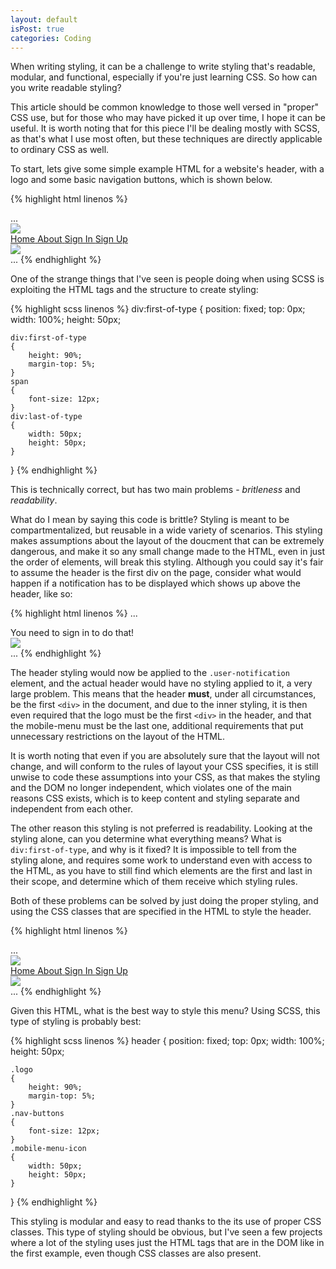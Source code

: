 ```yaml
---
layout: default
isPost: true
categories: Coding
---
```


When writing styling, it can be a challenge to write styling that's readable, modular, 
and functional, especially if you're just learning CSS. So how can you write readable styling?

This article should be common knowledge to those well versed in "proper"
CSS use, but for those who may have picked it up over time, I hope it can be useful. 
It is worth noting that for this piece I'll be dealing mostly with SCSS, as that's 
what I use most often, but these techniques are directly applicable to ordinary CSS as well.

To start, lets give some simple example HTML for a website's header, with a logo
and some basic navigation buttons, which is shown below.

{% highlight html linenos %}
<html>
<head>...</head>
<body>
  <div>
    <div><img src="logo.png"></div>
    <!-- Navigation Menu -->
    <a href="/">
        <span>Home</span>
    </a>
    <a href="/about">
        <span>About</span>
    </a>
    <a href="/sign-in">
        <span>Sign In </span>
    </a>
    <a href="/sign-up">
        <span>Sign Up</span>
    </a>
    <div><img src="menu.png"></div>
  </div>
...
{% endhighlight %}

One of the strange things that I've seen is people doing when using SCSS is
exploiting the HTML tags and the structure to create styling:

{% highlight scss linenos %}
div:first-of-type
{
    position: fixed;
    top: 0px;
    width: 100%;
    height: 50px;

    div:first-of-type
    {
        height: 90%;
        margin-top: 5%;
    }
    span
    {
        font-size: 12px;
    }
    div:last-of-type
    {
        width: 50px;
        height: 50px;
    }
}
{% endhighlight %}

This is technically correct, but has two main problems - *britleness* and *readability*.

What do I mean by saying this code is brittle? Styling is meant to be compartmentalized,
but reusable in a wide variety of scenarios. This styling makes assumptions about the 
layout of the doucment that can be extremely dangerous, and make it so any small change
made to the HTML, even in just the order of elements, will break this styling. Although
you could say it's fair to assume the header is the first div on the page, consider what
would happen if a notification has to be displayed which shows up above the header, like
so:

{% highlight html linenos %}
...
  <div class="user-notification">You need to sign in to do that!</div>
  <div class="header">
    <div class="logo"><img src="logo.png"></div>
...
{% endhighlight %}

The header styling would now be applied to the `.user-notification` element, and the actual
header would have no styling applied to it, a very large problem. This means that the header
**must**, under all circumstances, be the first `<div>` in the document, and due to the inner
styling, it is then even required that the logo must be the first `<div>` in the header, and
that the mobile-menu must be the last one, additional requirements that put unnecessary
restrictions on the layout of the HTML.

It is worth noting that even if you are absolutely sure that the layout will not change, and
will conform to the rules of layout your CSS specifies, it is still unwise to code these 
assumptions into your CSS, as that makes the styling and the DOM no longer independent, which
violates one of the main reasons CSS exists, which is to keep content and styling separate
and independent from each other.

The other reason this styling is not preferred is readability. Looking at the styling alone,
can you determine what everything means? What is `div:first-of-type`, and why is it fixed?
It is impossible to tell from the styling alone, and requires some work to understand even
with access to the HTML, as you have to still find which elements are the first and last in
their scope, and determine which of them receive which styling rules.

Both of these problems can be solved by just doing the proper styling, and using the CSS
classes that are specified in the HTML to style the header.

{% highlight html linenos %}
<html>
<head>...</head>
<body>
  <div class="header">
    <div class="logo"><img src="logo.png"></div>
    <!-- Navigation Menu -->
    <a href="/">
        <span class="nav-buttons">Home</span>
    </a>
    <a href="/about">
        <span class="nav-buttons">About</span>
    </a>
    <a href="/sign-in">
        <span class="nav-buttons">Sign In </span>
    </a>
    <a href="/sign-up">
        <span class="nav-buttons">Sign Up</span>
    </a>
    <div class="mobile-menu-icon"><img src="menu.png"></div>
  </div>
...
{% endhighlight %}

Given this HTML, what is the best way to style this menu? Using SCSS, this
type of styling is probably best:

{% highlight scss linenos %}
header
{
    position: fixed;
    top: 0px;
    width: 100%;
    height: 50px;

    .logo
    {
        height: 90%;
        margin-top: 5%;
    }
    .nav-buttons
    {
        font-size: 12px;
    }
    .mobile-menu-icon
    {
        width: 50px;
        height: 50px;
    }
}
{% endhighlight %}

This styling is modular and easy to read thanks to the its use of proper CSS classes.
This type of styling should be obvious, but I've seen a few projects where a lot of the
styling uses just the HTML tags that are in the DOM like in the first example, even though
CSS classes are also present.